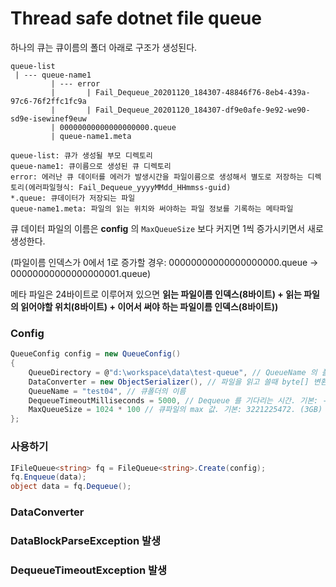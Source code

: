 # Thread safe dotnet file queue

하나의 큐는 큐이름의 폴더 아래로 구조가 생성된다.
```
queue-list
 | --- queue-name1
         | --- error
         |       | Fail_Dequeue_20201120_184307-48846f76-8eb4-439a-97c6-76f2ffc1fc9a
         |       | Fail_Dequeue_20201120_184307-df9e0afe-9e92-we90-sd9e-isewinef9euw
         | 00000000000000000000.queue
         | queue-name1.meta
         
queue-list: 큐가 생성될 부모 디렉토리
queue-name1: 큐이름으로 생성된 큐 디렉토리
error: 에러난 큐 데이터를 에러가 발생시간을 파일이름으로 생성해서 별도로 저장하는 디렉토리(에러파일형식: Fail_Dequeue_yyyyMMdd_HHmmss-guid)
*.queue: 큐데이터가 저장되는 파일
queue-name1.meta: 파일의 읽는 위치와 써야하는 파일 정보를 기록하는 메타파일
```
큐 데이터 파일의 이름은 **config** 의 `MaxQueueSize` 보다 커지면 1씩 증가시키면서 새로 생성한다.

(파일이름 인덱스가 0에서 1로 증가할 경우: 00000000000000000000.queue -> 00000000000000000001.queue)

메타 파일은 24바이트로 이루어져 있으면 **읽는 파일이름 인덱스(8바이트) + 읽는 파일의 읽어야할 위치(8바이트) + 이어서 써야 하는 파일이름 인덱스(8바이트))**

### Config
```c#
QueueConfig config = new QueueConfig()
{
    QueueDirectory = @"d:\workspace\data\test-queue", // QueueName 의 폴더가 생성될 위치 (Queue폴더가 절대 아님)
    DataConverter = new ObjectSerializer(), // 파일을 읽고 쓸때 byte[] 변환을 해주는 변환기
    QueueName = "test04", // 큐폴더의 이름
    DequeueTimeoutMilliseconds = 5000, // Dequeue 를 기다리는 시간. 기본: -1. ( `<= 0` 경우 무제한 대기) 
    MaxQueueSize = 1024 * 100 // 큐파일의 max 값. 기본: 3221225472. (3GB)
};
```

### 사용하기
```c#
IFileQueue<string> fq = FileQueue<string>.Create(config);
fq.Enqueue(data);
object data = fq.Dequeue();
```

### DataConverter

### DataBlockParseException 발생

### DequeueTimeoutException 발생

